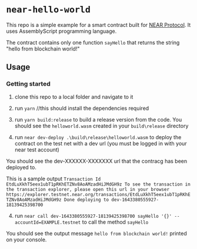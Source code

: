 # `near-hello-world` 

This repo is a simple example for a smart contract built for [NEAR Protocol](https://near.org). It uses AssemblyScript programming language. 

The contract contains only one function `sayHello` that returns the string "hello from blockchain world!"


## Usage

### Getting started
1. clone this repo to a local folder and navigate to it
2. run `yarn`  //this should install the dependencies required
3. run `yarn build:release` to build a release version from the code. 
You should see the `helloworld.wasm` created in your `build\release` directory 

5. run `near dev-deploy .\build\release\helloworld.wasm`  to deploy the contract on the test net with a dev url (you must be logged in with your near test account)

You should see the dev-XXXXXX-XXXXXXX url that the contracg has been deployed to. 

This is a sample output
`Transaction Id EtdLuXkhT5eex1ubT1pRKhETZNv8AoAMzadHiJMdGH9z
To see the transaction in the transaction explorer, please open this url in your browser
https://explorer.testnet.near.org/transactions/EtdLuXkhT5eex1ubT1pRKhETZNv8AoAMzadHiJMdGH9z
Done deploying to dev-1643380555927-18139425398700
`

4. run `near call dev-1643380555927-18139425398700 sayHello '{}' --accountId=EXAMPLE.testnet`  to call the method `sayHello` 

You should see the output message `hello from blockchain world!` printed on your console.
